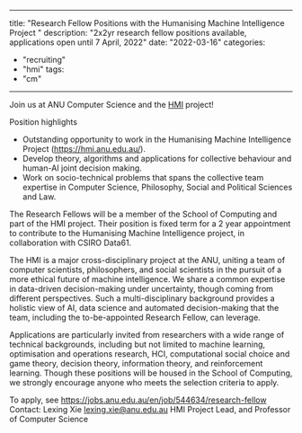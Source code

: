 
---
title: "Research Fellow Positions with the Humanising Machine Intelligence Project "
description: "2x2yr research fellow positions available, applications open until 7 April, 2022"
date: "2022-03-16"
categories:
  - "recruiting"
  - "hmi"
tags:
  - "cm"
---

Join us at ANU Computer Science and the [HMI](https://hmi.anu.edu.au/) project!

<!--more-->

Position highlights

* Outstanding opportunity to work in the Humanising Machine Intelligence Project (https://hmi.anu.edu.au/).
* Develop theory, algorithms and applications for collective behaviour and human-AI joint decision making.
* Work on socio-technical problems that spans the collective team expertise in Computer Science, Philosophy, Social and Political Sciences and Law.

The Research Fellows will be a member of the School of Computing and part of the HMI project. Their position is fixed term for a 2 year appointment to contribute to the Humanising Machine Intelligence project, in collaboration with CSIRO Data61.

The HMI is a major cross-disciplinary project at the ANU, uniting a team of computer scientists, philosophers, and social scientists in the pursuit of a more ethical future of machine intelligence. We share a common expertise in data-driven decision-making under uncertainty, though coming from different perspectives. Such a multi-disciplinary background provides a holistic view of AI, data science and automated decision-making that the team, including the to-be-appointed Research Fellow, can leverage.

Applications are particularly invited from researchers with a wide range of technical backgrounds, including but not limited to machine learning, optimisation and operations research, HCI, computational social choice and game theory, decision theory, information theory, and reinforcement learning. Though these positions will be housed in the School of Computing, we strongly encourage anyone who meets the selection criteria to apply.

To apply, see https://jobs.anu.edu.au/en/job/544634/research-fellow
Contact: Lexing Xie <lexing.xie@anu.edu.au> HMI Project Lead, and Professor of Computer Science
